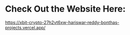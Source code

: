 # Check Out the Website Here:
https://xbit-crypto-27h2vt6xw-hariswar-reddy-bonthas-projects.vercel.app/
